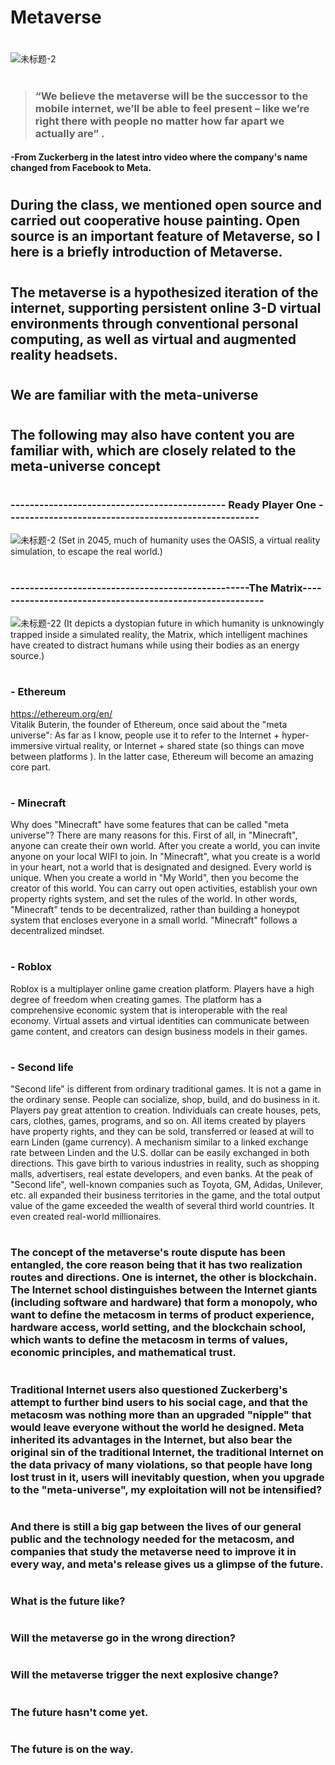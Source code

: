 # Metaverse
 
# 
#
#
#
#
#
#
#
#
#
#
#
#
![未标题-2](https://user-images.githubusercontent.com/95058724/143525552-60517d54-71e0-44cb-a6b1-bf8e3edfc489.jpg)
# 
#
#
#
#
#
#
#
#
#
#
#
#
#
#
#
#
#
#
#
#
#
#

> ### “We believe the metaverse will be the successor to the mobile internet, we’ll be able to feel present – like we’re right there with people no matter how far apart we actually are” .  
#### -From Zuckerberg in the latest intro video where the company's name changed from Facebook to Meta.  
#
#
#
#
#
#
#
#
#
#
#
#
#
#
#
#
#
#
#
#
#
## During the class, we mentioned open source and carried out cooperative house painting.  Open source is an important feature of Metaverse, so I here is a briefly introduction of Metaverse.
#
#
#
#
#
#
#
#
#
#
#
#
#
#

## The metaverse is a hypothesized iteration of the internet, supporting persistent online 3-D virtual environments through conventional personal computing, as well as virtual and augmented reality headsets.   
#
#
#
#
#
#
#
#
#
#
#
#
#
## We are familiar with the meta-universe                                
#
#
#
## The following may also have content you are familiar with, which are closely related to the meta-universe concept
#
#
#
#
#
###                       --------------------------------------------- Ready Player One -----------------------------------------------------
 
![未标题-2](https://user-images.githubusercontent.com/95058724/143526756-f15aceb7-57ec-40d0-ad27-aaf1a11af630.jpg)
(Set in 2045, much of humanity uses the OASIS, a virtual reality simulation, to escape the real world.) 
#
#
#
#
#
#
#
#
#
#
#
#
#
#

#
###                       --------------------------------------------------The Matrix---------------------------------------------------------
![未标题-22](https://user-images.githubusercontent.com/95058724/143527995-825bf856-308c-400e-8d0f-b16f219cd3cf.jpg)
(It depicts a dystopian future in which humanity is unknowingly trapped inside a simulated reality, the Matrix, which intelligent machines have created to distract humans while using their bodies as an energy source.)
#
#
#
#
#
#
#
#
#
#
#

#
### - Ethereum  
https://ethereum.org/en/  
Vitalik Buterin, the founder of Ethereum, once said about the "meta universe": As far as I know, people use it to refer to the Internet + hyper-immersive virtual reality, or Internet + shared state (so things can move between platforms ). In the latter case, Ethereum will become an amazing core part.  
#
#
#
#
#
#
#
#
#
#

### - Minecraft
Why does "Minecraft" have some features that can be called "meta universe"? There are many reasons for this. First of all, in "Minecraft", anyone can create their own world. After you create a world, you can invite anyone on your local WIFI to join. In "Minecraft", what you create is a world in your heart, not a world that is designated and designed. Every world is unique. When you create a world in "My World", then you become the creator of this world. You can carry out open activities, establish your own property rights system, and set the rules of the world. In other words, "Minecraft" tends to be decentralized, rather than building a honeypot system that encloses everyone in a small world. "Minecraft" follows a decentralized mindset.  
#
#
#
#
#
#
#
#
#
#

### - Roblox
Roblox is a multiplayer online game creation platform. Players have a high degree of freedom when creating games. The platform has a comprehensive economic system that is interoperable with the real economy. Virtual assets and virtual identities can communicate between game content, and creators can design business models in their games.  
#
#
#
#
#
#
#
#
#
#

### - Second life
"Second life" is different from ordinary traditional games. It is not a game in the ordinary sense. People can socialize, shop, build, and do business in it. Players pay great attention to creation. Individuals can create houses, pets, cars, clothes, games, programs, and so on. All items created by players have property rights, and they can be sold, transferred or leased at will to earn Linden (game currency). A mechanism similar to a linked exchange rate between Linden and the U.S. dollar can be easily exchanged in both directions. This gave birth to various industries in reality, such as shopping malls, advertisers, real estate developers, and even banks. At the peak of "Second life", well-known companies such as Toyota, GM, Adidas, Unilever, etc. all expanded their business territories in the game, and the total output value of the game exceeded the wealth of several third world countries. It even created real-world millionaires.  
#
#
#
#
#
#
#
#
#
### The concept of the metaverse's route dispute has been entangled, the core reason being that it has two realization routes and directions. One is internet, the other is blockchain. The Internet school distinguishes between the Internet giants (including software and hardware) that form a monopoly, who want to define the metacosm in terms of product experience, hardware access, world setting, and the blockchain school, which wants to define the metacosm in terms of values, economic principles, and mathematical trust.    
#
### Traditional Internet users also questioned Zuckerberg's attempt to further bind users to his social cage, and that the metacosm was nothing more than an upgraded "nipple" that would leave everyone without the world he designed. Meta inherited its advantages in the Internet, but also bear the original sin of the traditional Internet, the traditional Internet on the data privacy of many violations, so that people have long lost trust in it, users will inevitably question, when you upgrade to the "meta-universe", my exploitation will not be intensified?    
#
### And there is still a big gap between the lives of our general public and the technology needed for the metacosm, and companies that study the metaverse need to improve it in every way, and meta's release gives us a glimpse of the future.  
#
#
#
#
#
#
#
#
#
#
#
#
### What is the future like?   
#
### Will the metaverse go in the wrong direction?  
#
### Will the metaverse trigger the next explosive change?  
#
### The future hasn't come yet.   
#
### The future is on the way.  
#
#
#
#
#
#
#

 

